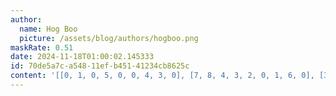 ```yaml
---
author:
  name: Hog Boo
  picture: /assets/blog/authors/hogboo.png
maskRate: 0.51
date: 2024-11-18T01:00:02.145333
id: 70de5a7c-a548-11ef-b451-41234cb8625c
content: '[[0, 1, 0, 5, 0, 0, 4, 3, 0], [7, 8, 4, 3, 2, 0, 1, 6, 0], [3, 6, 0, 4, 1, 0, 0, 0, 0], [8, 2, 3, 0, 4, 0, 9, 0, 0], [6, 4, 1, 0, 0, 5, 0, 8, 7], [0, 0, 0, 0, 8, 0, 0, 1, 4], [2, 3, 0, 0, 0, 0, 6, 0, 0], [0, 7, 8, 9, 0, 1, 5, 2, 0], [0, 0, 0, 0, 3, 0, 0, 0, 9]]'
---
```

